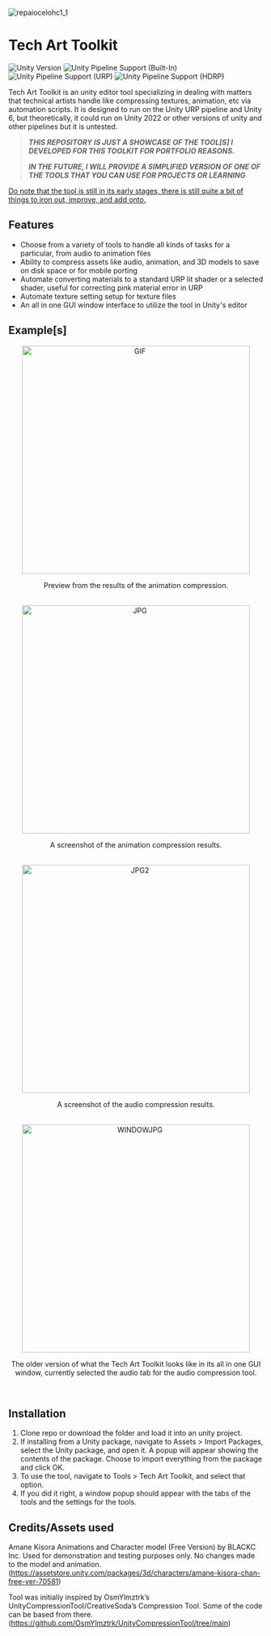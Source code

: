 ![repaiocelohc1_1](https://github.com/user-attachments/assets/693fcc33-2a41-48dd-95ba-0e4fda3ded75)

# Tech Art Toolkit

![Unity Version](https://img.shields.io/badge/Unity-6000.0.27%27LTS%2B-blueviolet?logo=unity)
![Unity Pipeline Support (Built-In)](https://img.shields.io/badge/BiRP_✔️-darkgreen?logo=unity)
![Unity Pipeline Support (URP)](https://img.shields.io/badge/URP_✔️-blue?logo=unity)
![Unity Pipeline Support (HDRP)](https://img.shields.io/badge/HDRP_✔️-darkred?logo=unity)

Tech Art Toolkit is an unity editor tool specializing in dealing with matters that technical artists handle like compressing textures, animation, etc via automation scripts.
It is designed to run on the Unity URP pipeline and Unity 6, but theoretically, it could run on Unity 2022 or other versions of unity and other pipelines but it is untested.

> ***THIS REPOSITORY IS JUST A SHOWCASE OF THE TOOL[S] I DEVELOPED FOR THIS TOOLKIT FOR PORTFOLIO REASONS.***
>
> ***IN THE FUTURE, I WILL PROVIDE A SIMPLIFIED VERSION OF ONE OF THE TOOLS THAT YOU CAN USE FOR PROJECTS OR LEARNING***

<ins>Do note that the tool is still in its early stages, there is still quite a bit of things to iron out, improve, and add onto.</ins>

## Features
- Choose from a variety of tools to handle all kinds of tasks for a particular, from audio to animation files
- Ability to compress assets like audio, animation, and 3D models to save on disk space or for mobile porting
- Automate converting materials to a standard URP lit shader or a selected shader, useful for correcting pink material error in URP
- Automate texture setting setup for texture files
- An all in one GUI window interface to utilize the tool in Unity's editor

## Example[s]
<div align="center">
  <img src="https://github.com/user-attachments/assets/693fcc33-2a41-48dd-95ba-0e4fda3ded75" width="450" alt="GIF"/>
</div>
<p align="center">Preview from the results of the animation compression.</p>
<br>
<div align="center">
  <img src="https://github.com/user-attachments/assets/2564d9c6-039e-4e45-8f19-20d7b806d039" width="450" alt="JPG"/>
</div>
<p align="center">A screenshot of the animation compression results.</p>
<br>
<div align="center">
  <img src="https://github.com/user-attachments/assets/869924e7-b3b0-4f3c-b6eb-de218337cbe2" width="450" alt="JPG2"/>
</div>
<p align="center">A screenshot of the audio compression results.</p>
<br>
<div align="center">
  <img src="https://github.com/user-attachments/assets/96043bbc-2423-4251-9d63-e11fb2f18e9e" width="450" alt="WINDOWJPG"/>
</div>
<p align="center">The older version of what the Tech Art Toolkit looks like in its all in one GUI window, currently selected the 
audio tab for the audio compression tool.</p>
<br>

## Installation
1. Clone repo or download the folder and load it into an unity project.
2. If installing from a Unity package, navigate to Assets > Import Packages, select the Unity package, and open it. A popup will appear showing the contents of the package. Choose to import everything from the package and click OK.
3. To use the tool, navigate to Tools > Tech Art Toolkit, and select that option.
4. If you did it right, a window popup should appear with the tabs of the tools and the settings for the tools.

## Credits/Assets used
Amane Kisora Animations and Character model (Free Version) by BLACKC Inc. Used for demonstration and testing purposes only. No changes made to the model and animation. (https://assetstore.unity.com/packages/3d/characters/amane-kisora-chan-free-ver-70581)

Tool was initially inspired by OsmYlmztrk’s UnityCompressionTool/CreativeSoda’s Compression Tool. Some of the code can be based from there. (https://github.com/OsmYlmztrk/UnityCompressionTool/tree/main)
